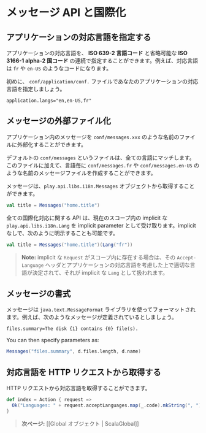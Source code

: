 <!--
# Messages and internationalization
-->
# メッセージ API と国際化

<!--
## Specifying languages supported by your application
-->
## アプリケーションの対応言語を指定する

<!--
A valid language code is specified by a valid **ISO 639-2 language code**, optionally followed by a valid **ISO 3166-1 alpha-2 country code**, such as `fr` or `en-US`.
-->
アプリケーションの対応言語を、 **ISO 639-2 言語コード** と省略可能な **ISO 3166-1 alpha-2 国コード** の連続で指定することができます。例えば、対応言語は `fr` や `en-US` のようなコードになります。

<!--
To start you need to specify the languages supported by your application in the `conf/application.conf` file:
-->
初めに、 `conf/application/conf.` ファイルであなたのアプリケーションの対応言語を指定しましょう。

```
application.langs="en,en-US,fr"
```

<!--
## Externalizing messages
-->
## メッセージの外部ファイル化

<!--
You can externalize messages in the `conf/messages.xxx` files.
-->
アプリケーション内のメッセージを `conf/messages.xxx` のような名前のファイルに外部化することができます。

<!--
The default `conf/messages` file matches all languages. Additionally you can specify language-specific message files such as `conf/messages.fr` or `conf/messages.en-US`.
-->
デフォルトの `conf/messages` というファイルは、全ての言語にマッチします。このファイルに加えて、言語毎に `conf/messages.fr` や `conf/messages.en-US` のような名前のメッセージファイルを作成することができます。

<!--
You can then retrieve messages using the `play.api.i18n.Messages` object:
-->
メッセージは、`play.api.libs.i18n.Messages` オブジェクトから取得することができます。

```scala
val title = Messages("home.title")
```

<!--
All internationalization API calls take an implicit `play.api.i18.Lang` argument retrieved from the current scope. You can also specify it explicitly:
-->
全ての国際化対応に関する API は、現在のスコープ内の implicit な `play.api.libs.i18n.Lang` を implicit parameter として受け取ります。implicit なしで、次のように明示することも可能です。

```scala
val title = Messages("home.title")(Lang("fr"))
```

<!--
> **Note:** If you have an implicit `Request` in the scope, it will provide an implicit `Lang` value corresponding to the preferred language extracted from the `Accept-Language` header and matching one the application supported languages.
-->
> **Note:** implicit な `Request` がスコープ内に存在する場合は、その `Accept-Language` ヘッダとアプリケーションの対応言語を考慮した上で適切な言語が決定されて、それが implicit な `Lang` として扱われます。

<!--
## Messages format
-->
## メッセージの書式

<!--
Messages can be formatted using the `java.text.MessageFormat` library. For example, assuming you have message defined like:
-->
メッセージは `java.text.MessageFormat` ライブラリを使ってフォーマットされます。例えば、次のようなメッセージが定義されているとしましょう。

```
files.summary=The disk {1} contains {0} file(s).
```

You can then specify parameters as:

```scala
Messages("files.summary", d.files.length, d.name)
```

<!--
## Retrieving supported language from an HTTP request
-->
## 対応言語を HTTP リクエストから取得する

<!--
You can retrieve the languages supported by a specific HTTP request:
-->
HTTP リクエストから対応言語を取得することができます。

```scala
def index = Action { request =>
  Ok("Languages: " + request.acceptLanguages.map(_.code).mkString(", "))
}
```

<!--
> **Next:** [[The application Global object | ScalaGlobal]]
-->
> **次ページ:** [[Global オブジェクト | ScalaGlobal]]